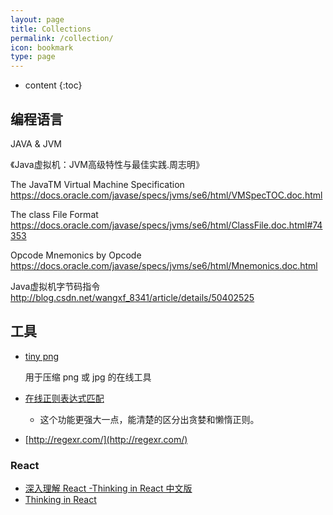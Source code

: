 ```yaml
---
layout: page
title: Collections
permalink: /collection/
icon: bookmark
type: page
---
```

* content
{:toc}


## 编程语言

JAVA & JVM

《Java虚拟机：JVM高级特性与最佳实践.周志明》

The JavaTM Virtual Machine Specification
       https://docs.oracle.com/javase/specs/jvms/se6/html/VMSpecTOC.doc.html

The class File Format
       https://docs.oracle.com/javase/specs/jvms/se6/html/ClassFile.doc.html#74353

Opcode Mnemonics by Opcode
       https://docs.oracle.com/javase/specs/jvms/se6/html/Mnemonics.doc.html

Java虚拟机字节码指令
       http://blog.csdn.net/wangxf_8341/article/details/50402525






## 工具

- [tiny png](https://tinypng.com/)

    用于压缩 png 或 jpg 的在线工具

- [在线正则表达式匹配](https://regex101.com/)
    - 这个功能更强大一点，能清楚的区分出贪婪和懒惰正则。
- [http://regexr.com/](http://regexr.com/)

### React

* [深入理解 React -Thinking in React 中文版](http://reactjs.cn/react/docs/thinking-in-react.html)
* [Thinking in React](http://facebook.github.io/react/docs/thinking-in-react.html)

